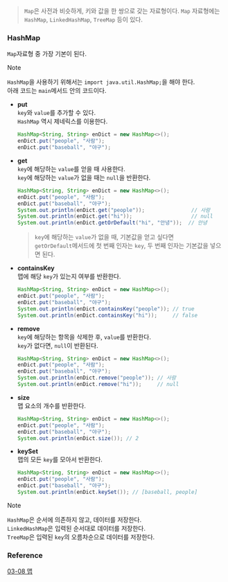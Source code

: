 > `Map`은 사전과 비슷하게, 키와 값을 한 쌍으로 갖는 자료형이다.
> `Map` 자료형에는 `HashMap`, `LinkedHashMap`, `TreeMap` 등이 있다.<br>

### HashMap
`Map`자료형 중 가장 기본이 된다.<br>
> [!NOTE]
> `HashMap`을 사용하기 위해서는 `import java.util.HashMap;`을 해야 한다.<br>
> 아래 코드는 `main`메서드 안의 코드이다.<br>
- **put**<br>
  `key`와 `value`를 추가할 수 있다.<br>
  `HashMap` 역시 제네릭스를 이용한다.<br>
  ```java
  HashMap<String, String> enDict = new HashMap<>();
  enDict.put("people", "사람");
  enDict.put("baseball", "야구");
  ```
- **get**<br>
  `key`에 해당하는 `value`를 얻을 때 사용한다.<br>
  `key`에 해당하는 `value`가 없을 때는 `null`을 반환한다.<br>
  ```java
  HashMap<String, String> enDict = new HashMap<>();
  enDict.put("people", "사람");
  enDict.put("baseball", "야구");
  System.out.println(enDict.get("people"));               // 사람
  System.out.println(enDict.get("hi"));                   // null
  System.out.println(enDict.getOrDefault("hi", "안녕"));  // 안녕
  ```
  > `key`에 해당하는 `value`가 없을 때, 기본값을 얻고 싶다면<br>
  > `getOrDefault`메서드에 첫 번째 인자는 `key`, 두 번째 인자는 기본값을 넣으면 된다.<br>
- **containsKey**<br>
  맵에 해당 `key`가 있는지 여부를 반환한다.<br>
  ```java
  HashMap<String, String> enDict = new HashMap<>();
  enDict.put("people", "사람");
  enDict.put("baseball", "야구");
  System.out.println(enDict.containsKey("people")); // true
  System.out.println(enDict.containsKey("hi"));     // false
  ```
- **remove**<br>
  `key`에 해당하는 항목을 삭제한 후, `value`를 반환한다.<br>
  `key`가 없다면, `null`이 반환된다.<br>
  ```java
  HashMap<String, String> enDict = new HashMap<>();
  enDict.put("people", "사람");
  enDict.put("baseball", "야구");
  System.out.println(enDict.remove("people")); // 사람
  System.out.println(enDict.remove("hi"));     // null
  ```
- **size**<br>
  맵 요소의 개수를 반환한다.<br>
  ```java
  HashMap<String, String> enDict = new HashMap<>();
  enDict.put("people", "사람");
  enDict.put("baseball", "야구");
  System.out.println(enDict.size()); // 2
  ```
- **keySet**<br>
  맵의 모든 `key`를 모아서 반환한다.<br>
  ```java
  HashMap<String, String> enDict = new HashMap<>();
  enDict.put("people", "사람");
  enDict.put("baseball", "야구");
  System.out.println(enDict.keySet()); // [baseball, people]
  ```
> [!NOTE]
> `HashMap`은 순서에 의존하지 않고, 데이터를 저장한다.<br>
> `LinkedHashMap`은 입력된 순서대로 데이터를 저장한다.<br>
> `TreeMap`은 입력된 `key`의 오름차순으로 데이터를 저장한다.<br>

### Reference
[03-08 맵](https://wikidocs.net/208)<br>
